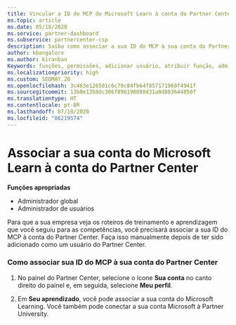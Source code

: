 ```yaml
---
title: Vincular a ID de MCP do Microsoft Learn à conta do Partner Center
ms.topic: article
ms.date: 05/18/2020
ms.service: partner-dashboard
ms.subservice: partnercenter-csp
description: Saiba como associar a sua ID do MCP à sua conta do Partner Center para que a sua empresa possa ver os roteiros de treinamento e de aprendizagem que você seguiu para as competências.
author: kbangalore
ms.author: kiranban
Keywords: funções, permissões, adicionar usuário, atribuir função, administrador, agente, ID de MCP, Microsoft Learn
ms.localizationpriority: high
ms.custom: SEOMAY.20
ms.openlocfilehash: 3c463e126501c6c70c84fb64f857171960f4941f
ms.sourcegitcommit: 13b0e1358dc306f896190088d31a0d883644850f
ms.translationtype: HT
ms.contentlocale: pt-BR
ms.lasthandoff: 07/10/2020
ms.locfileid: "86219574"
---
```

# <a name="associate-your-microsoft-learn-account-to-your-partner-center-account"></a>Associar a sua conta do Microsoft Learn à conta do Partner Center

**Funções apropriadas**

- Administrador global
- Administrador de usuários

Para que a sua empresa veja os roteiros de treinamento e aprendizagem que você seguiu para as competências, você precisará associar a sua ID do MCP à conta do Partner Center. Faça isso manualmente depois de ter sido adicionado como um usuário do Partner Center.

### <a name="how-to-associate-your-mcp-id-to-your-partner-center-account"></a>Como associar sua ID do MCP à sua conta do Partner Center

1. No painel do Partner Center, selecione o ícone **Sua conta** no canto direito do painel e, em seguida, selecione **Meu perfil**.

2. Em **Seu aprendizado**, você pode associar a sua conta do Microsoft Learning. Você também pode conectar a sua conta Microsoft à Partner University.
